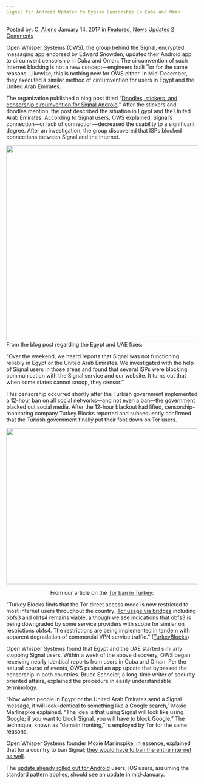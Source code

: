 ```yaml
---
Signal for Android Updated to Bypass Censorship in Cuba and Oman
---
```

<article class="post-listing post-17490 post type-post status-publish format-standard has-post-thumbnail hentry category-deepdot-news category-news-updates tag-android tag-bypass tag-censorship tag-cuba tag-oman tag-signal tag-updated">
    <div class="post-inner">
        <span>Posted by: <a href="https://www.deepdotweb.com/author/caliens/" title="">C. Aliens </a></span>
    <span>January 14, 2017</span>
    <span>in <a href="https://www.deepdotweb.com/category/deepdot-news/" rel="category tag">Featured</a>, <a href="https://www.deepdotweb.com/category/news-updates/" rel="category tag">News Updates</a></span>
    <span><a href="https://www.deepdotweb.com/2017/01/14/signal-android-updated-bypass-censorship-cuba-oman/#comments">2 Comments</a></span>
    </p>
    <div class="clear"></div>
    <div class="entry">
    <p>Open Whisper Systems (OWS), the group behind the Signal, encrypted messaging app endorsed by Edward Snowden, updated their Android app to circumvent censorship in Cuba and Oman. The circumvention of such Internet blocking is not a new concept—engineers built Tor for the same reasons. Likewise, this is nothing new for OWS either. In Mid-December, they executed a similar method of circumvention for users in Egypt and the United Arab Emirates.</p>
    <p>The organization published a blog post titled “<a href="https://whispersystems.org/blog/doodles-stickers-censorship/">Doodles, stickers, and censorship circumvention for Signal Android</a>.” After the stickers and doodles mention, the post described the situation in Egypt and the United Arab Emirates. According to Signal users, OWS explained, Signal’s connection—or lack of connection—decreased the usability to a significant degree. After an investigation, the group discovered that ISPs blocked connections between Signal and the internet.</p>
    <p><img class="wp-image-17496 aligncenter" src="https://www.deepdotweb.com/wp-content/uploads/2017/01/word-image-5.jpeg" width="1010" height="515" srcset="https://www.deepdotweb.com/wp-content/uploads/2017/01/word-image-5.jpeg 1431w, https://www.deepdotweb.com/wp-content/uploads/2017/01/word-image-5-300x153.jpeg 300w, https://www.deepdotweb.com/wp-content/uploads/2017/01/word-image-5-1024x522.jpeg 1024w" sizes="(max-width: 1010px) 100vw, 1010px" /> From the blog post regarding the Egypt and UAE fixes:</p>
    <p>“Over the weekend, we heard reports that Signal was not functioning reliably in Egypt or the United Arab Emirates. We investigated with the help of Signal users in those areas and found that several ISPs were blocking communication with the Signal service and our website. It turns out that when some states cannot snoop, they censor.”</p>
    <p>This censorship occurred shortly after the Turkish government implemented a 12-hour ban on all social networks—and not even a ban—the government blacked out social media. After the 12-hour blackout had lifted, censorship-monitoring company Turkey Blocks reported and subsequently confirmed that the Turkish government finally put their foot down on Tor users.</p>
    <p style="text-align: center;"><img class="wp-image-17497" src="https://www.deepdotweb.com/wp-content/uploads/2017/01/word-image-6.jpeg" width="958" height="410" srcset="https://www.deepdotweb.com/wp-content/uploads/2017/01/word-image-6.jpeg 1357w, https://www.deepdotweb.com/wp-content/uploads/2017/01/word-image-6-300x128.jpeg 300w, https://www.deepdotweb.com/wp-content/uploads/2017/01/word-image-6-1024x438.jpeg 1024w" sizes="(max-width: 958px) 100vw, 958px" /></p>
    <p style="text-align: center;">From our article on the <a href="https://www.deepdotweb.com/2016/12/30/turkish-government-permanently-bans-tor-vpn-services/">Tor ban in Turkey</a>:</p>
    <p>“Turkey Blocks finds that the Tor direct access mode is now restricted to most internet users throughout the country; <a href="https://www.deepdotweb.com/2016/12/21/pluggable-transports-tor-dodging-censorship/">Tor usage via bridges</a> including obfs3 and obfs4 remains viable, although we see indications that obfs3 is being downgraded by some service providers with scope for similar on restrictions obfs4. The restrictions are being implemented in tandem with apparent degradation of commercial VPN service traffic.” (<a href="https://turkeyblocks.org/2016/12/18/tor-blocked-in-turkey-vpn-ban/">TurkeyBlocks</a>)</p>
    <p>Open Whisper Systems found that Egypt and the UAE started similarly stopping Signal users. Within a week of the above discovery, OWS began receiving nearly identical reports from users in Cuba and Oman. Per the natural course of events, OWS pushed an app update that bypassed the censorship in both countries. Bruce Schneier, a long-time writer of security oriented affairs, explained the procedure in easily understandable terminology.</p>
    <p>&#8220;Now when people in Egypt or the United Arab Emirates send a Signal message, it will look identical to something like a Google search,&#8221; Moxie Marlinspike explained. &#8220;The idea is that using Signal will look like using Google; if you want to block Signal, you will have to block Google.&#8221; The technique, known as &#8220;domain fronting,&#8221; is employed by Tor for the same reasons.</p>
    <p>Open Whisper Systems founder Moxie Marlinspike, in essence, explained that for a country to ban Signal; <a href="http://venturebeat.com/2016/12/30/signal-for-android-now-circumvents-censorship-in-cuba-and-oman/">they would have to ban the entire internet as well</a>.</p>
    <p>The <a href="https://play.google.com/store/apps/details?id=org.thoughtcrime.securesms&amp;referrer=utm_source%3DOWS%26utm_medium%3DWeb%26utm_campaign%3DNav">update already rolled out for Android</a> users; iOS users, assuming the standard pattern applies, should see an update in mid-January.</p>
    </div>
    <span style="display:none"><a href="https://www.deepdotweb.com/tag/android/" rel="tag">android</a> <a href="https://www.deepdotweb.com/tag/bypass/" rel="tag">bypass</a> <a href="https://www.deepdotweb.com/tag/censorship/" rel="tag">censorship</a> <a href="https://www.deepdotweb.com/tag/cuba/" rel="tag">cuba</a> <a href="https://www.deepdotweb.com/tag/oman/" rel="tag">oman</a> <a href="https://www.deepdotweb.com/tag/signal/" rel="tag">signal</a> <a href="https://www.deepdotweb.com/tag/updated/" rel="tag">updated</a></span> <span style="display:none" class="updated">2017-01-14</span>
    <div style="display:none" class="vcard author" itemprop="author" itemscope itemtype="http://schema.org/Person"><strong class="fn" itemprop="name"><a href="https://www.deepdotweb.com/author/caliens/" title="Posts by C. Aliens" rel="author">C. Aliens</a></strong></div>
    </div>
</article>

